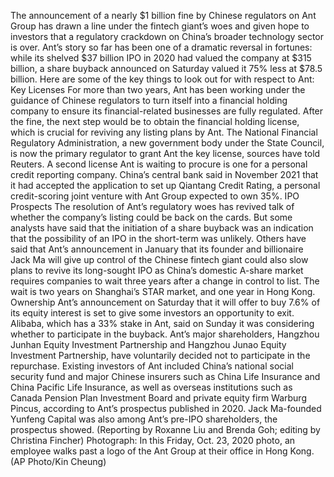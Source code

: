 The announcement of a nearly $1 billion fine by Chinese regulators on Ant Group has drawn a line under the fintech giant’s woes and given hope to investors that a regulatory crackdown on China’s broader technology sector is over.
Ant’s story so far has been one of a dramatic reversal in fortunes: while its shelved $37 billion IPO in 2020 had valued the company at $315 billion, a share buyback announced on Saturday valued it 75% less at $78.5 billion.
Here are some of the key things to look out for with respect to Ant:
Key Licenses
For more than two years, Ant has been working under the guidance of Chinese regulators to turn itself into a financial holding company to ensure its financial-related businesses are fully regulated.
After the fine, the next step would be to obtain the financial holding license, which is crucial for reviving any listing plans by Ant.
The National Financial Regulatory Administration, a new government body under the State Council, is now the primary regulator to grant Ant the key license, sources have told Reuters.
A second license Ant is waiting to procure is one for a personal credit reporting company. China’s central bank said in November 2021 that it had accepted the application to set up Qiantang Credit Rating, a personal credit-scoring joint venture with Ant Group expected to own 35%.
IPO Prospects
The resolution of Ant’s regulatory woes has revived talk of whether the company’s listing could be back on the cards.
But some analysts have said that the initiation of a share buyback was an indication that the possibility of an IPO in the short-term was unlikely.
Others have said that Ant’s announcement in January that its founder and billionaire Jack Ma will give up control of the Chinese fintech giant could also slow plans to revive its long-sought IPO as China’s domestic A-share market requires companies to wait three years after a change in control to list.
The wait is two years on Shanghai’s STAR market, and one year in Hong Kong.
Ownership
Ant’s announcement on Saturday that it will offer to buy 7.6% of its equity interest is set to give some investors an opportunity to exit.
Alibaba, which has a 33% stake in Ant, said on Sunday it was considering whether to participate in the buyback.
Ant’s major shareholders, Hangzhou Junhan Equity Investment Partnership and Hangzhou Junao Equity Investment Partnership, have voluntarily decided not to participate in the repurchase.
Existing investors of Ant included China’s national social security fund and major Chinese insurers such as China Life Insurance and China Pacific Life Insurance, as well as overseas institutions such as Canada Pension Plan Investment Board and private equity firm Warburg Pincus, according to Ant’s prospectus published in 2020.
Jack Ma-founded Yunfeng Capital was also among Ant’s pre-IPO shareholders, the prospectus showed.
(Reporting by Roxanne Liu and Brenda Goh; editing by Christina Fincher)
Photograph: In this Friday, Oct. 23, 2020 photo, an employee walks past a logo of the Ant Group at their office in Hong Kong. (AP Photo/Kin Cheung)